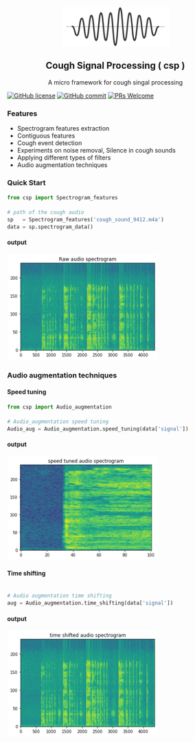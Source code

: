 <p align="center">
  <img width="250" src="./Images/WAVE.png">
</p>
<h2 align="center">Cough Signal Processing ( csp ) </h2>



<p align="center">A micro framework for cough singal processing </p>

[![GitHub license](https://img.shields.io/badge/License-Creative%20Commons%20Attribution%204.0%20International-blue)](https://github.com/coughresearch/Cough-signal-processing/blob/master/LICENSE)
[![GitHub commit](https://img.shields.io/github/last-commit/coughresearch/Cough-signal-processing)](https://github.com/coughresearch/Cough-signal-processing/commits/master)
[![PRs Welcome](https://img.shields.io/badge/PRs-welcome-brightgreen.svg?style=flat-square)](http://makeapullrequest.com)

### Features

- Spectrogram features extraction
- Contiguous features
- Cough event detection
- Experiments on noise removal, Silence in cough sounds
- Applying different types of filters
- Audio augmentation techniques


### Quick Start

```python
from csp import Spectrogram_features

# path of the cough audio
sp   = Spectrogram_features('cough_sound_9412.m4a')
data = sp.spectrogram_data()

```

#### output

<img width="350" src="./Images/spectrogram_one.png">


### Audio augmentation techniques
#### Speed tuning

```python
from csp import Audio_augmentation

# Audio_augmentation speed tuning
Audio_aug = Audio_augmentation.speed_tuning(data['signal'])

```

#### output

<img width="350" src="./Images/spectrogram_two.png">


#### Time shifting
```python

# Audio augmentation time shifting
aug = Audio_augmentation.time_shifting(data['signal'])

```

#### output

<img width="350" src="./Images/spectrogram_three.png">
